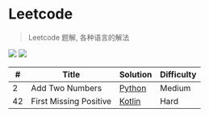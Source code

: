 # Leetcode
> Leetcode 题解, 各种语言的解法

![](https://img.shields.io/badge/license-Apache%202-blue.svg) ![](https://img.shields.io/badge/leetcoder--cn-published-blue.svg)


| # | Title | Solution | Difficulty |
| ---- | ----- | -------- | ---------- |
| 2 | Add Two Numbers | [Python](./AddTwoNumbers/python/README.md)  |  Medium  |
| 42 | First Missing Positive | [Kotlin](./FirstMissingPositive/kotlin/README.md)  |  Hard  |
